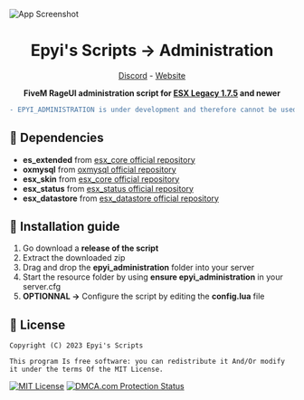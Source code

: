 ![App Screenshot](https://media.discordapp.net/attachments/987630296801345544/1127114568284512306/banner3.png?width=1440&height=273)

<h1 align='center'>Epyi's Scripts → Administration</a></h1>
<p align='center'><a href='https://discord.gg/VyRPheG6Es'>Discord</a> - <a href='#'>Website</a></b></h5>

<p align='center'><b>FiveM RageUI administration script for <a href="https://github.com/esx-framework/esx_core">ESX Legacy 1.7.5</a> and newer</b></p>

```diff
- EPYI_ADMINISTRATION is under development and therefore cannot be used at this time. The official and stable versions are given as a release.
```
## 💾 Dependencies
- **es_extended** from <a href="https://github.com/esx-framework/esx_core">esx_core official repository</a>
- **oxmysql** from <a href="https://github.com/overextended/oxmysql">oxmysql official repository</a>
- **esx_skin** from <a href="https://github.com/esx-framework/esx_core">esx_core official repository</a>
- **esx_status** from <a href="https://github.com/esx-framework/esx_status">esx_status official repository</a>
- **esx_datastore** from <a href="https://github.com/esx-framework/esx_datastore">esx_datastore official repository</a>
## 🔧 Installation guide
1. Go download a **release of the script**
2. Extract the downloaded zip
3. Drag and drop the **epyi_administration** folder into your server
4. Start the resource folder by using **ensure epyi_administration** in your server.cfg
5. **OPTIONNAL →** Configure the script by editing the **config.lua** file
## 📜 License
    Copyright (C) 2023 Epyi's Scripts

    This program Is free software: you can redistribute it And/Or modify it under the terms Of the MIT License.
[![MIT License](https://img.shields.io/badge/License-MIT-green.svg)](https://github.com/epyis-scripts/epyi_administration/blob/main/LICENSE)
<a href="//www.dmca.com/Protection/Status.aspx?ID=1e612973-8e06-4dde-b850-ae2a3ed70a49" title="DMCA.com Protection Status" class="dmca-badge"> <img src ="https://images.dmca.com/Badges/dmca_protected_sml_120l.png?ID=1e612973-8e06-4dde-b850-ae2a3ed70a49"  alt="DMCA.com Protection Status" /></a>
